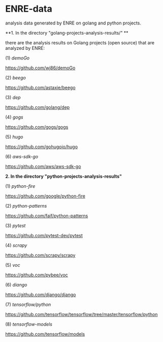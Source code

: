 # ENRE-data
analysis data generated by ENRE  on golang and python projects.


**1.  In the directory "golang-projects-analysis-results/" **

there are the analysis results on Golang projects (open source) that are analyzed by ENRE:

(1) *demoGo*

https://github.com/wj86/demoGo 

(2) *beego*

https://github.com/astaxie/beego

(3) *dep* 

https://github.com/golang/dep

(4) *gogs*

https://github.com/gogs/gogs

(5) *hugo*

https://github.com/gohugoio/hugo

(6) *aws-sdk-go* 

https://github.com/aws/aws-sdk-go


**2. In the directory "python-projects-analysis-results"**

(1) *python-fire*

https://github.com/google/python-fire

(2) *python-patterns*

https://github.com/faif/python-patterns

(3) *pytest*

https://github.com/pytest-dev/pytest

(4) *scrapy*

https://github.com/scrapy/scrapy

(5) *voc*  

https://github.com/pybee/voc

(6) *diango* 

https://github.com/django/django

(7) *tensorflow/python* 

https://github.com/tensorflow/tensorflow/tree/master/tensorflow/python

(8) *tensorflow-models*  

https://github.com/tensorflow/models

